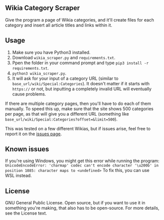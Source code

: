 ## Wikia Category Scraper

Give the program a page of Wikia categories, and it'll create files for each category and insert all article titles and links within it.

## Usage

1. Make sure you have Python3 installed.
2. Download `wikia_scraper.py` and `requirements.txt`.
3. Ppen the folder in your command prompt and type `pip3 install -r requirements.txt`.
4. `python3 wikia_scraper.py`.
5. It will ask for your input of a category URL (similar to `base_url/wiki/Special:Categories`). It doesn't matter if it starts with `https://` or not, but inputting a completely invalid URL will eventually cause problems.

If there are multiple category pages, then you'll have to do each of them manually. To speed this up, make sure that the site shows 500 categories per page, as that will give you a different URL (something like `base_url/wiki/Special:Categories?offset=&limit=500`).

This was tested on a few different Wikias, but if issues arise, feel free to report it on the [issues page](https://github.com/mmishere/Wikia-Category-Scraper/issues).

## Known issues
If you're using Windows, you might get this error while running the program:
`UnicodeEncodeError: 'charmap' codec can't encode character '\u200b' in position 1085: character maps to <undefined>`
To fix this, you can use WSL instead.

## License
GNU General Public License. Open source, but if you want to use it in something you're making, that also has to be open-source. For more details, see the License text.